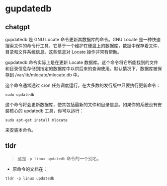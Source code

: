 # gupdatedb 
## chatgpt 
gupdatedb 是 GNU Locate 命令更新其数据库的命令。GNU Locate 是一种快速搜索文件的命令行工具，它基于一个维护在硬盘上的数据库，数据中保存着文件、目录和文件系统信息。这些信息对 Locate 操作非常有帮助。

gupdatedb 命令实际上是在更新 Locate 数据库。这个命令将它所能找到的文件和目录信息存储到指定的数据库中以供后来的查询使用。默认情况下，数据库被保存到 /var/lib/mlocate/mlocate.db 中。

这个命令通常通过 cron 任务调度运行。在大多数的发行版中只要执行更新命令：

`sudo updatedb`

这个命令将会更新数据库，使其包括最新的文件和目录信息。如果你的系统没有安装核心的 updatedb 工具，你可以运行：

`sudo apt-get install mlocate`

来安装本命令。 

## tldr 
 
> 这是 `-p linux updatedb` 命令的一个别名。

- 原命令的文档在：

`tldr -p linux updatedb`
